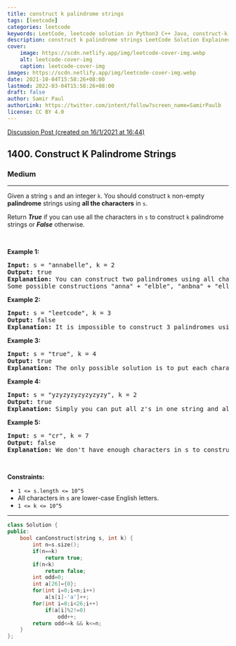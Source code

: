 ```yaml
---
title: construct k palindrome strings
tags: [leetcode]
categories: leetcode
keywords: LeetCode, leetcode solution in Python3 C++ Java, construct-k-palindrome-strings solution
description: construct k palindrome strings LeetCode Solution Explained
cover:
    image: https://scdn.netlify.app/img/leetcode-cover-img.webp
    alt: leetcode-cover-img
    caption: leetcode-cover-img
images: https://scdn.netlify.app/img/leetcode-cover-img.webp
date: 2021-10-04T15:58:26+08:00
lastmod: 2022-03-04T15:58:26+08:00
draft: false
author: Samir Paul
authorLink: https://twitter.com/intent/follow?screen_name=SamirPaulb
license: CC BY 4.0
---
```



[Discussion Post (created on 16/1/2021 at 16:44)](https://leetcode.com/problems/construct-k-palindrome-strings/discuss/1068238/C%2B%2B-or-Beats-99.8)  
<h2>1400. Construct K Palindrome Strings</h2><h3>Medium</h3><hr><div><p>Given a string <code>s</code> and an integer <code>k</code>. You should construct <code>k</code> non-empty <strong>palindrome</strong> strings using <strong>all the characters</strong> in <code>s</code>.</p>

<p>Return <em><strong>True</strong></em> if you can use all the characters in <code>s</code> to construct <code>k</code> palindrome strings or <em><strong>False</strong></em> otherwise.</p>

<p>&nbsp;</p>
<p><strong>Example 1:</strong></p>

<pre><strong>Input:</strong> s = "annabelle", k = 2
<strong>Output:</strong> true
<strong>Explanation:</strong> You can construct two palindromes using all characters in s.
Some possible constructions "anna" + "elble", "anbna" + "elle", "anellena" + "b"
</pre>

<p><strong>Example 2:</strong></p>

<pre><strong>Input:</strong> s = "leetcode", k = 3
<strong>Output:</strong> false
<strong>Explanation:</strong> It is impossible to construct 3 palindromes using all the characters of s.
</pre>

<p><strong>Example 3:</strong></p>

<pre><strong>Input:</strong> s = "true", k = 4
<strong>Output:</strong> true
<strong>Explanation:</strong> The only possible solution is to put each character in a separate string.
</pre>

<p><strong>Example 4:</strong></p>

<pre><strong>Input:</strong> s = "yzyzyzyzyzyzyzy", k = 2
<strong>Output:</strong> true
<strong>Explanation:</strong> Simply you can put all z's in one string and all y's in the other string. Both strings will be palindrome.
</pre>

<p><strong>Example 5:</strong></p>

<pre><strong>Input:</strong> s = "cr", k = 7
<strong>Output:</strong> false
<strong>Explanation:</strong> We don't have enough characters in s to construct 7 palindromes.
</pre>

<p>&nbsp;</p>
<p><strong>Constraints:</strong></p>

<ul>
	<li><code>1 &lt;= s.length &lt;= 10^5</code></li>
	<li>All characters in <code>s</code> are lower-case English letters.</li>
	<li><code>1 &lt;= k &lt;= 10^5</code></li>
</ul></div>

---




```cpp
class Solution {
public:
    bool canConstruct(string s, int k) {
        int n=s.size();
        if(n==k)
            return true;
        if(n<k)
            return false;
        int odd=0;
        int a[26]={0};
        for(int i=0;i<n;i++)
            a[s[i]-'a']++;
        for(int i=0;i<26;i++)
            if(a[i]%2!=0)
                odd++;
        return odd<=k && k<=n;
    }
};
```
